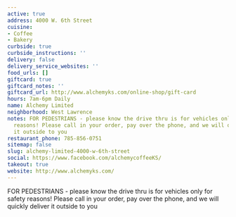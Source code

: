 ```yaml
---
active: true
address: 4000 W. 6th Street
cuisine:
- Coffee
- Bakery
curbside: true
curbside_instructions: ''
delivery: false
delivery_service_websites: ''
food_urls: []
giftcard: true
giftcard_notes: ''
giftcard_url: http://www.alchemyks.com/online-shop/gift-card
hours: 7am-6pm Daily
name: Alchemy Limited
neighborhood: West Lawrence
notes: FOR PEDESTRIANS - please know the drive thru is for vehicles only for safety
  reasons! Please call in your order, pay over the phone, and we will quickly deliver
  it outside to you
restaurant_phone: 785-856-0751
sitemap: false
slug: alchemy-limited-4000-w-6th-street
social: https://www.facebook.com/alchemycoffeeKS/
takeout: true
website: http://www.alchemyks.com/
---
```


FOR PEDESTRIANS - please know the drive thru is for vehicles only for safety reasons! Please call in your order, pay over the phone, and we will quickly deliver it outside to you